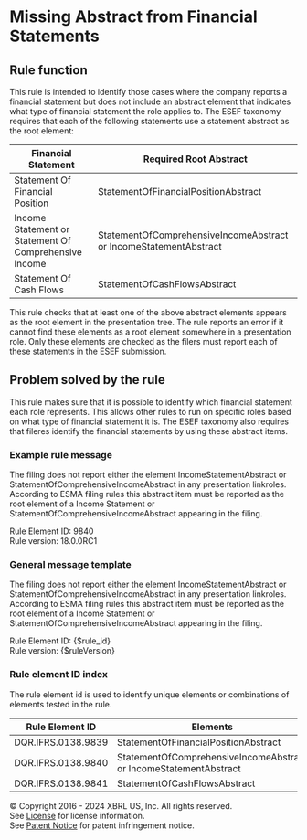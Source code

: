 # Missing Abstract from Financial Statements  
  
## Rule function
This rule is intended to identify those cases where the company reports a financial statement but does not include an abstract element that indicates what type of financial statement the role applies to.  The ESEF taxonomy requires that each of the following statements use a statement abstract as the root element: 

|Financial Statement|Required Root Abstract|
|--- |--- |
|Statement Of Financial Position|StatementOfFinancialPositionAbstract|
|Income Statement or Statement Of Comprehensive Income|StatementOfComprehensiveIncomeAbstract or IncomeStatementAbstract|
|Statement Of Cash Flows|StatementOfCashFlowsAbstract|

This rule checks that at least one of the above abstract elements appears as the root element in the presentation tree.  The rule reports an error if it cannot find these elements as a root element somewhere in a presentation role. Only these elements are checked as the filers must report each of these statements in the ESEF submission.

## Problem solved by the rule
This rule makes sure that it is possible to identify which financial statement each role represents. This allows other rules to run on specific roles based on what type of financial statement it is. The ESEF taxonomy also requires that fileres identify the financial statements by using these abstract items.

### Example rule message
The filing does not report either the element IncomeStatementAbstract or StatementOfComprehensiveIncomeAbstract in any presentation linkroles.  According to ESMA filing rules this abstract item must be reported as the root element of a Income Statement or StatementOfComprehensiveIncomeAbstract appearing in the filing.

Rule Element ID: 9840  
Rule version: 18.0.0RC1

### General message template  
The filing does not report either the element IncomeStatementAbstract or StatementOfComprehensiveIncomeAbstract in any presentation linkroles.  According to ESMA filing rules this abstract item must be reported as the root element of a Income Statement or StatementOfComprehensiveIncomeAbstract appearing in the filing.

Rule Element ID: {$rule_id}  
Rule version: {$ruleVersion}
  
### Rule element ID index  
The rule element id is used to identify unique elements or combinations of elements tested in the rule.

|Rule Element ID|Elements|
|--- |--- |
|DQR.IFRS.0138.9839|StatementOfFinancialPositionAbstract|
|DQR.IFRS.0138.9840|StatementOfComprehensiveIncomeAbstract or IncomeStatementAbstract|
|DQR.IFRS.0138.9841|StatementOfCashFlowsAbstract|
  
© Copyright 2016 - 2024 XBRL US, Inc. All rights reserved.   
See [License](https://xbrl.us/dqc-license) for license information.  
See [Patent Notice](https://xbrl.us/dqc-patent) for patent infringement notice.  

